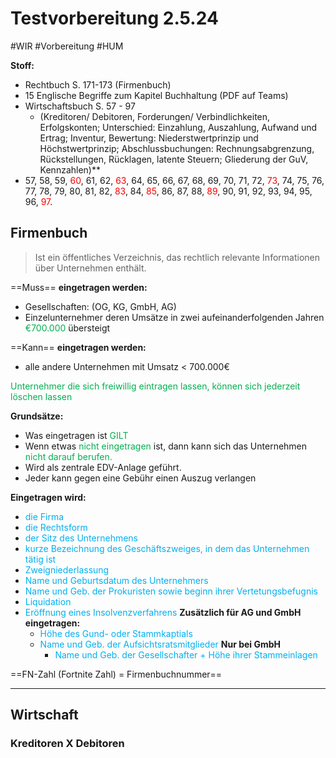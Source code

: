 # Testvorbereitung 2.5.24
#WIR #Vorbereitung #HUM 

**Stoff:**
- Rechtbuch S. 171-173 (Firmenbuch)
- 15 Englische Begriffe zum Kapitel Buchhaltung (PDF auf Teams)
- Wirtschaftsbuch S. 57 - 97 
	- (Kreditoren/ Debitoren, Forderungen/ Verbindlichkeiten, Erfolgskonten; Unterschied: Einzahlung, Auszahlung, Aufwand und Ertrag; Inventur, Bewertung: Niederstwertprinzip und Höchstwertprinzip; Abschlussbuchungen: Rechnungsabgrenzung, Rückstellungen, Rücklagen, latente Steuern; Gliederung der GuV, Kennzahlen)**
- 57, 58, 59, <span style="color:#ff0000">60</span>, 61, 62, <span style="color:#ff0000">63</span>, 64, 65, 66, 67, 68, 69, 70, 71, 72,<span style="color:#ff0000"> 73</span>, 74, 75, 76, 77, 78, 79, 80, 81, 82, <span style="color:#ff0000">83</span>, 84, <span style="color:#ff0000">85</span>, 86, 87, 88, <span style="color:#ff0000">89</span>, 90, 91, 92, 93, 94, 95, 96, <span style="color:#ff0000">97</span>.

## Firmenbuch

>Ist ein öffentliches Verzeichnis, das rechtlich relevante Informationen über Unternehmen enthält.

==Muss== **eingetragen werden:**
- Gesellschaften: (OG, KG, GmbH, AG)
- Einzelunternehmer deren Umsätze in zwei aufeinanderfolgenden Jahren <span style="color:#00b050">€700.000</span> übersteigt

==Kann== **eingetragen werden:**
- alle andere Unternehmen mit Umsatz < 700.000€

<span style="color:#00b050">Unternehmer die sich freiwillig eintragen lassen, können sich jederzeit löschen lassen</span>

**Grundsätze:**
- Was eingetragen ist <span style="color:#00b050">GILT</span>
- Wenn etwas <span style="color:#00b050">nicht eingetragen</span> ist, dann kann sich das Unternehmen <span style="color:#00b050">nicht darauf berufen.</span>
- Wird als zentrale EDV-Anlage geführt. 
- Jeder kann gegen eine Gebühr einen Auszug verlangen

**Eingetragen wird:**
- <span style="color:#00b0f0">die Firma</span>
- <span style="color:#00b0f0">die Rechtsform</span>
- <span style="color:#00b0f0">der Sitz des Unternehmens</span>
- <span style="color:#00b0f0">kurze Bezeichnung des Geschäftszweiges, in dem das Unternehmen tätig ist</span>
- <span style="color:#00b0f0"> Zweigniederlassung</span>
- <span style="color:#00b0f0">Name und Geburtsdatum des Unternehmers</span>
- <span style="color:#00b0f0">Name und Geb. der Prokuristen sowie beginn ihrer Vertetungsbefugnis</span>
- <span style="color:#00b0f0">Liquidation</span>
- <span style="color:#00b0f0">Eröffnung eines Insolvenzverfahrens</span>
	**Zusätzlich für AG und GmbH eingetragen:**
	- <span style="color:#00b0f0">Höhe des Gund- oder Stammkaptials </span>
	- <span style="color:#00b0f0">Name und Geb. der Aufsichtsratsmitglieder</span>
		**Nur bei GmbH**
		- <span style="color:#00b0f0">Name und Geb. der Gesellschafter + Höhe ihrer Stammeinlagen</span>

==FN-Zahl (Fortnite Zahl) = Firmenbuchnummer==

****
## Wirtschaft

### Kreditoren X Debitoren

